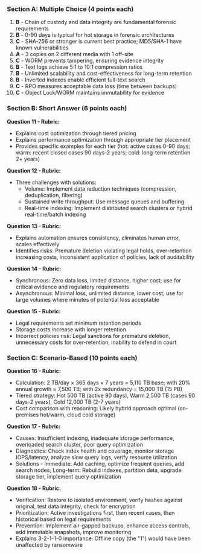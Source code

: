 ### Section A: Multiple Choice (4 points each)

1. **B** - Chain of custody and data integrity are fundamental forensic requirements
2. **B** - 0-90 days is typical for hot storage in forensic architectures
3. **C** - SHA-256 or stronger is current best practice; MD5/SHA-1 have known vulnerabilities
4. **A** - 3 copies on 2 different media with 1 off-site
5. **C** - WORM prevents tampering, ensuring evidence integrity
6. **B** - Text logs achieve 5:1 to 10:1 compression ratios
7. **B** - Unlimited scalability and cost-effectiveness for long-term retention
8. **B** - Inverted indexes enable efficient full-text search
9. **C** - RPO measures acceptable data loss (time between backups)
10. **C** - Object Lock/WORM maintains immutability for evidence

### Section B: Short Answer (6 points each)

**Question 11 - Rubric:**
- Explains cost optimization through tiered pricing
- Explains performance optimization through appropriate tier placement
- Provides specific examples for each tier (hot: active cases 0-90 days; warm: recent closed cases 90 days-2 years; cold: long-term retention 2+ years)

**Question 12 - Rubric:**
- Three challenges with solutions:
  - Volume: Implement data reduction techniques (compression, deduplication, filtering)
  - Sustained write throughput: Use message queues and buffering
  - Real-time indexing: Implement distributed search clusters or hybrid real-time/batch indexing

**Question 13 - Rubric:**
- Explains automation ensures consistency, eliminates human error, scales effectively
- Identifies risks: Premature deletion violating legal holds, over-retention increasing costs, inconsistent application of policies, lack of auditability

**Question 14 - Rubric:**
- Synchronous: Zero data loss, limited distance, higher cost; use for critical evidence and regulatory requirements
- Asynchronous: Minimal loss, unlimited distance, lower cost; use for large volumes where minutes of potential loss acceptable

**Question 15 - Rubric:**
- Legal requirements set minimum retention periods
- Storage costs increase with longer retention
- Incorrect policies risk: Legal sanctions for premature deletion, unnecessary costs for over-retention, inability to defend in court

### Section C: Scenario-Based (10 points each)

**Question 16 - Rubric:**
- Calculation: 2 TB/day × 365 days × 7 years = 5,110 TB base; with 20% annual growth ≈ 7,500 TB; with 2x redundancy = 15,000 TB (15 PB)
- Tiered strategy: Hot 500 TB (active 90 days), Warm 2,500 TB (cases 90 days-2 years), Cold 12,000 TB (2-7 years)
- Cost comparison with reasoning: Likely hybrid approach optimal (on-premises hot/warm, cloud cold storage)

**Question 17 - Rubric:**
- Causes: Insufficient indexing, inadequate storage performance, overloaded search cluster, poor query optimization
- Diagnostics: Check index health and coverage, monitor storage IOPS/latency, analyze slow query logs, verify resource utilization
- Solutions - Immediate: Add caching, optimize frequent queries, add search nodes; Long-term: Rebuild indexes, partition data, upgrade storage tier, implement query optimization

**Question 18 - Rubric:**
- Verification: Restore to isolated environment, verify hashes against original, test data integrity, check for encryption
- Prioritization: Active investigations first, then recent cases, then historical based on legal requirements
- Prevention: Implement air-gapped backups, enhance access controls, add immutable snapshots, improve monitoring
- Explains 3-2-1-1-0 importance: Offline copy (the "1") would have been unaffected by ransomware
